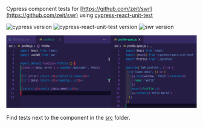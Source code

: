 Cypress component tests for [https://github.com/zeit/swr](https://github.com/zeit/swr) using [cypress-react-unit-test](https://github.com/bahmutov/cypress-react-unit-test)

![cypress version](https://img.shields.io/badge/cypress-5.5.0-brightgreen) ![cypress-react-unit-test version](https://img.shields.io/badge/cypress--react--unit--test-4.16.9-brightgreen) ![swr version](https://img.shields.io/badge/swr-0.3.7-brightgreen)

![Test code](images/test-code.png)

Find tests next to the component in the [src](src) folder.
